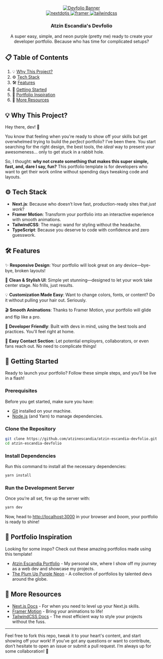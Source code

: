 <div align="center">
  <br />
  <a href="https://devfolio-atzin.vercel.app/" target="_blank">
    <img src="public/assets/devfolio-banner.png" alt="Devfolio Banner">
  </a>
  <br />

  <div>
    <a href="https://nextjs.org/" target="_blank">
      <img src="https://img.shields.io/badge/-Next_JS-black?style=for-the-badge&logoColor=white&logo=nextdotjs&color=000000" alt="nextdotjs" />
    </a>
    <a href="https://www.framer.com/motion/" target="_blank">
      <img src="https://img.shields.io/badge/-Framer-black?style=for-the-badge&logoColor=white&logo=framer&color=0055FF" alt="framer" />
    </a>
    <a href="https://tailwindcss.com/docs" target="_blank">
      <img src="https://img.shields.io/badge/-Tailwind_CSS-black?style=for-the-badge&logoColor=white&logo=tailwindcss&color=06B6D4" alt="tailwindcss" />
    </a>
  </div>

  <h3 align="center">Atzin Escandia's Devfolio</h3>
  <p align="center">A super easy, simple, and neon purple (pretty me) ready to create your developer portfolio. Because who has time for complicated setups?</p>
</div>

## 📋 Table of Contents

1. 💡 [Why This Project?](#why-this-project)
2. ⚙️ [Tech Stack](#tech-stack)
3. 🛠️ [Features](#features)
4. 🚀 [Getting Started](#getting-started)
5. 🌟 [Portfolio Inspiration](#portfolio-inspiration)
6. 📝 [More Resources](#more-resources)

## 💡 Why This Project?

Hey there, dev! 👋

You know that feeling when you're ready to show off your skills but get overwhelmed trying to build the *perfect* portfolio? I’ve been there. You start searching for the right design, the best tools, the *ideal* way to present your awesomeness... only to get stuck in a rabbit hole.

So, I thought: **why not create something that makes this super simple, fast, and, dare I say, fun?** This portfolio template is for developers who want to get their work online without spending days tweaking code and layouts.

## ⚙️ Tech Stack

- **Next.js**: Because who doesn’t love fast, production-ready sites that *just work*?
- **Framer Motion**: Transform your portfolio into an interactive experience with smooth animations.
- **TailwindCSS**: The magic wand for styling without the headache.
- **TypeScript**: Because you deserve to code with confidence and zero guesswork.

## 🛠️ Features

✨ **Responsive Design**: Your portfolio will look great on any device—bye-bye, broken layouts!  

🎨 **Clean & Stylish UI**: Simple yet stunning—designed to let your work take center stage. No frills, just results.

💡 **Customization Made Easy**: Want to change colors, fonts, or content? Do it without pulling your hair out. Seriously.

🎬 **Smooth Animations**: Thanks to Framer Motion, your portfolio will glide and flip like a pro.

🔧 **Developer Friendly**: Built with devs in mind, using the best tools and practices. You'll feel right at home.

💌 **Easy Contact Section**: Let potential employers, collaborators, or even fans reach out. No need to complicate things!

## 🚀 Getting Started

Ready to launch your portfolio? Follow these simple steps, and you’ll be live in a flash!

### Prerequisites

Before you get started, make sure you have:

- [Git](https://git-scm.com/) installed on your machine.
- [Node.js](https://nodejs.org/) (and Yarn) to manage dependencies.

### Clone the Repository

```bash
git clone https://github.com/atzinescandia/atzin-escandia-devfolio.git
cd atzin-escandia-devfolio
```

### Install Dependencies

Run this command to install all the necessary dependencies:

```bash
yarn install
```

### Run the Development Server

Once you’re all set, fire up the server with:

```bash
yarn dev
```

Now, head to [http://localhost:3000](http://localhost:3000) in your browser and *boom*, your portfolio is ready to shine!

## 🌟 Portfolio Inspiration

Looking for some inspo? Check out these amazing portfolios made using this template!

- [Atzin Escandia Portfolio](https://theplumup.com) - My personal site, where I show off my journey as a web dev and showcase my projects.
- [The Plum Up Purple Neon](https://vscodethemes.com/e/atzinescandia.theplumup/theplumup) - A collection of portfolios by talented devs around the globe.

## 📝 More Resources

- [Next.js Docs](https://nextjs.org/docs) - For when you need to level up your Next.js skills.
- [Framer Motion](https://www.framer.com/motion/) - Bring your animations to life!
- [TailwindCSS Docs](https://tailwindcss.com/docs) - The most efficient way to style your projects without the fuss.

---

Feel free to fork this repo, tweak it to your heart's content, and start showing off your work! If you’ve got any questions or want to contribute, don’t hesitate to open an issue or submit a pull request. I’m always up for some collaboration! 🎉